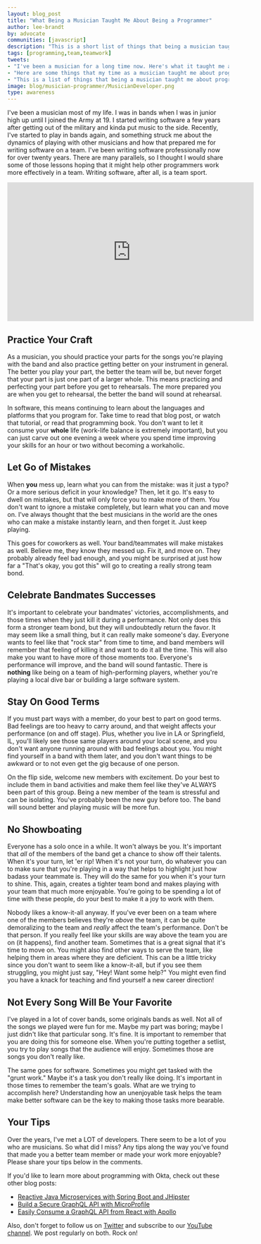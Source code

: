 ```yaml
---
layout: blog_post
title: "What Being a Musician Taught Me About Being a Programmer"
author: lee-brandt
by: advocate
communities: [javascript]
description: "This is a short list of things that being a musician taught me about being a programmer."
tags: [programming,team,teamwork]
tweets:
- "I've been a musician for a long time now. Here's what it taught me about being a programmer."
- "Here are some things that my time as a musician taught me about programming on a team"
- "This is a list of things that being a musician taught me about programming."
image: blog/musician-programmer/MusicianDeveloper.png
type: awareness
---
```


I've been a musician most of my life. I was in bands when I was in junior high up until I joined the Army at 19. I started writing software a few years after getting out of the military and kinda put music to the side. Recently, I've started to play in bands again, and something struck me about the dynamics of playing with other musicians and how that prepared me for writing software on a team. I've been writing software professionally now for over twenty years. There are many parallels, so I thought I would share some of those lessons hoping that it might help other programmers work more effectively in a team. Writing software, after all, is a team sport.

<div style="text-align: center; margin-bottom: 1.25rem">
<iframe width="560" height="315" src="https://www.youtube.com/embed/Z0ZvIxZOAUU" frameborder="0" allow="accelerometer; autoplay; clipboard-write; encrypted-media; gyroscope; picture-in-picture" allowfullscreen></iframe>
</div>

## Practice Your Craft

As a musician, you should practice your parts for the songs you're playing with the band and also practice getting better on your instrument in general. The better you play your part, the better the team will be, but never forget that your part is just one part of a larger whole. This means practicing and perfecting your part before you get to rehearsals. The more prepared you are when you get to rehearsal, the better the band will sound at rehearsal. 

In software, this means continuing to learn about the languages and platforms that you program for. Take time to read that blog post, or watch that tutorial, or read that programming book. You don't want to let it consume your **whole** life (work-life balance is extremely important), but you can just carve out one evening a week where you spend time improving your skills for an hour or two without becoming a workaholic.

## Let Go of Mistakes

When **you** mess up, learn what you can from the mistake: was it just a typo? Or a more serious deficit in your knowledge? Then, let it go. It's easy to dwell on mistakes, but that will only force you to make more of them. You don't want to ignore a mistake completely, but learn what you can and move on. I've always thought that the best musicians in the world are the ones who can make a mistake instantly learn, and then forget it. Just keep playing.

This goes for coworkers as well. Your band/teammates will make mistakes as well. Believe me, they know they messed up. Fix it, and move on. They probably already feel bad enough, and you might be surprised at just how far a "That's okay, you got this" will go to creating a really strong team bond.

## Celebrate Bandmates Successes

It's important to celebrate your bandmates' victories, accomplishments, and those times when they just kill it during a performance. Not only does this form a stronger team bond, but they will undoubtedly return the favor. It may seem like a small thing, but it can really make someone's day. Everyone wants to feel like that "rock star" from time to time, and band members will remember that feeling of killing it and want to do it all the time. This will also make you want to have more of those moments too. Everyone's performance will improve, and the band will sound fantastic. There is **nothing** like being on a team of high-performing players, whether you're playing a local dive bar or building a large software system. 

## Stay On Good Terms

If you must part ways with a member, do your best to part on good terms. Bad feelings are too heavy to carry around, and that weight affects your performance (on and off stage). Plus, whether you live in LA or Springfield, IL, you'll likely see those same players around your local scene, and you don't want anyone running around with bad feelings about you. You might find yourself in a band with them later, and you don't want things to be awkward or to not even get the gig because of one person.

On the flip side, welcome new members with excitement. Do your best to include them in band activities and make them feel like they've ALWAYS been part of this group. Being a new member of the team is stressful and can be isolating. You've probably been the new guy before too. The band will sound better and playing music will be more fun.

## No Showboating

Everyone has a solo once in a while. It won't always be you. It's important that *all* of the members of the band get a chance to show off their talents. When it's your turn, let 'er rip! When it's not your turn, do whatever you can to make sure that you're playing in a way that helps to highlight just how badass your teammate is. They will do the same for you when it's your turn to shine. This, again, creates a tighter team bond and makes playing with your team that much more enjoyable. You're going to be spending a lot of time with these people, do your best to make it a joy to work with them.

Nobody likes a know-it-all anyway. If you've ever been on a team where one of the members believes they're *above* the team, it can be quite demoralizing to the team and *really* affect the team's performance. Don't be that person. If you really feel like your skills are way above the team you are on (it happens), find another team. Sometimes that is a great signal that it's time to move on. You might also find other ways to serve the team, like helping them in areas where they are deficient. This can be a little tricky since you don't want to seem like a know-it-all, but if you see them struggling, you might just say, "Hey! Want some help?" You might even find you have a knack for teaching and find yourself a new career direction!

## Not Every Song Will Be Your Favorite

I've played in a lot of cover bands, some originals bands as well. Not all of the songs we played were fun for me. Maybe my part was boring; maybe I just didn't like that particular song. It's fine. It is important to remember that you are doing this for someone else. When you're putting together a setlist, you try to play songs that the audience will enjoy. Sometimes those are songs you don't really like.

The same goes for software. Sometimes you might get tasked with the "grunt work." Maybe it's a task you don't really like doing. It's important in those times to remember the team's goals. What are we trying to accomplish here? Understanding how an unenjoyable task helps the team make better software can be the key to making those tasks more bearable.

## Your Tips

Over the years, I've met a LOT of developers. There seem to be a lot of you who are musicians. So what did I miss? Any tips along the way you've found that made you a better team member or made your work more enjoyable? Please share your tips below in the comments.

If you'd like to learn more about programming with Okta, check out these other blog posts:

* [Reactive Java Microservices with Spring Boot and JHipster](/blog/2021/01/20/reactive-java-microservices)
* [Build a Secure GraphQL API with MicroProfile](/blog/2021/01/11/microprofile-graphql)
* [Easily Consume a GraphQL API from React with Apollo](/blog/2021/01/08/graphql-apollo-react)

Also, don't forget to follow us on [Twitter](https://twitter.com/oktadev) and subscribe to our [YouTube channel](https://youtube.com/c/oktadev). We post regularly on both. Rock on!